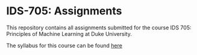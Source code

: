 # IDS-705: Assignments

This repository contains all assignments submitted for the course IDS 705: Principles of Machine Learning at Duke University.

The syllabus for this course can be found [here](https://kylebradbury.github.io/ids705_sp2020/syllabus.html)
